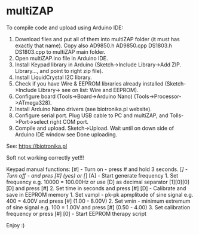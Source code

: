 # multiZAP
To compile code and upload using Arduino IDE:
1. Download files and put all of them into multiZAP folder (it must has exactly that name). Copy also AD9850.h AD9850.cpp DS1803.h DS1803.cpp to multiZAP main folder.
2. Open multiZAP.ino file in Arduino IDE.
3. Install Keypad library in Arduino (Sketch->Include Library->Add ZIP. Library..., and point to right zip file).
4. Install LiquidCrystal I2C library.
5. Check if you have Wire & EEPROM libraries already installed (Sketch->Include Library-> see on list: Wire and EEPROM).
6. Configure board (Tools->Board->Arduino Nano)  (Tools->Processor->ATmega328).
7. Install Arduino Nano drivers (see biotronika.pl website).
8. Configure serial port. Plug USB cable to PC and multiZAP, and Tolls->Port->select right COM port.
9. Compile and upload. Sketch->Upload. Wait until on down side of Arduino IDE window see Done uploading.

See: https://biotronika.pl

Soft not working correctly yet!!!

Keypad manual functions:
[#] - Turn on - press # and hold 3 seconds.
[*] - Turn off  - and pres [#] (yes) or [*]
[A] - Start generate frequency 
	1. Set frequency e.g. 10000 = 100.00Hz or use [D] as decimal separator [1][0][0][D] and press [#]
	2. Set time in seconds and press [#]
[D] - Calibrate and save in EEPROM memory
	1. Set vampl - pk-pk apmplitude of sine signal e.g. 400 = 4.00V and press [#] (1.00 - 8.00V)
	2. Set vmin - minimum extremum of sine signal e.g. 100 = 1.00V and press [#] (0.50 - 4.00)
	3. Set calibration frequency or press [#]
[0] - Start EEPROM therapy script

Enjoy :)
